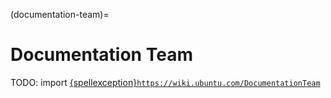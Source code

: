 (documentation-team)=
# Documentation Team

TODO: import [{spellexception}`https://wiki.ubuntu.com/DocumentationTeam`](https://wiki.ubuntu.com/DocumentationTeam)
